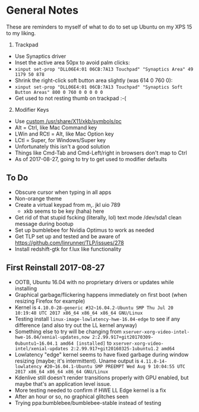 # General Notes
These are reminders to myself of what to do to set up Ubuntu on my XPS 15 to my liking.

1. Trackpad
  - Use Synaptics driver
  - Inset the active area 50px to avoid palm clicks:
  - `xinput set-prop "DLL06E4:01 06CB:7A13 Touchpad" "Synaptics Area" 49 1179 50 878`
  - Shrink the right-click soft button area slightly (was 614 0 760 0):
  - `xinput set-prop "DLL06E4:01 06CB:7A13 Touchpad" "Synaptics Soft Button Areas" 800 0 760 0 0 0 0 0`
  - Get used to not resting thumb on trackpad :-(
2. Modifier Keys
  - Use [custom /usr/share/X11/xkb/symbols/pc](https://github.com/mdmayfield/Linux-XPS-15/blob/master/pc)
  - Alt = Ctrl, like Mac Command key
  - LWin and RCtl = Alt, like Mac Option key
  - LCtl = Super, for Windows/Super key
  - Unfortunately this isn't a good solution
  - Things like Cmd-Tab and Cmd-Left/right in browsers don't map to Ctrl
  - As of 2017-08-27, going to try to get used to modifier defaults
  
  ## To Do
  - Obscure cursor when typing in all apps
  - Non-orange theme
  - Create a virtual keypad from m,. jkl uio 789
    - xkb seems to be key (haha) here
  - Get rid of that stupid fscking (literally, lol) text mode /dev/sda1 clean message during bootup
  - Set up bumblebee for Nvidia Optimus to work as needed
  - Get TLP set up and tested and be aware of https://github.com/linrunner/TLP/issues/278
  - Install redshift-gtk for f.lux like functionality

## First Reinstall 2017-08-27
- OOTB, Ubuntu 16.04 with no proprietary drivers or updates while installing
- Graphical garbage/flickering happens immediately on first boot (when resizing Firefox for example)
- Kernel is `4.10.0-28-generic #32~16.04.2-Ubuntu SMP Thu Jul 20 10:19:48 UTC 2017 x86_64 x86_64 x86_64 GNU/Linux`
- Testing install `linux-image-lowlatency-hwe-16.04-edge` to see if any difference (and also try out the LL kernel anyway)
- Something else to try will be changing from `xserver-xorg-video-intel-hwe-16.04/xenial-updates,now 2:2.99.917+git20170309-0ubuntu1~16.04.1 amd64 [installed]` to `xserver-xorg-video-intel/xenial-updates 2:2.99.917+git20160325-1ubuntu1.2 amd64`
- Lowlatency "edge" kernel seems to have fixed garbage during window resizing (maybe; it's intermittent). Uname output is `4.11.0-14-lowlatency #20~16.04.1-Ubuntu SMP PREEMPT Wed Aug 9 10:04:55 UTC 2017 x86_64 x86_64 x86_64 GNU/Linux`
- Kdenlive still doesn't render transitions properly with GPU enabled, but maybe that's an application level issue.
- More testing needed to confirm if HWE LL Edge kernel is a fix
- After an hour or so, no graphical glitches seen
- Trying ppa:bumblebee/bumblebee-stable instead of testing
